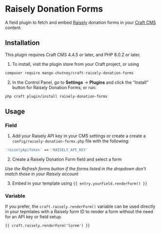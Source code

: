 # Raisely Donation Forms

A field plugin to fetch and embed [Raisely](https://raisely.com/) donation forms in your [Craft CMS](https://craftcms.com/) content.

## Installation

This plugin requires Craft CMS 4.4.5 or later, and PHP 8.0.2 or later.

1. To install, visit the plugin store from your Craft project, or using

```bash
composer require mango-chutney/craft-raisely-donation-forms
```

2. In the Control Panel, go to **Settings** → **Plugins** and click the “Install” button for Raisely Donation Forms, or run:

```bash
php craft plugin/install raisely-donation-forms
```

## Usage

### Field

1. Add your Raisely API key in your CMS settings or create a create a `config/raisely-donation-forms.php` file with the following:

```php
'raiselyApiToken' => 'RAISELY_API_KEY'
```

2. Create a Raisely Donation Form field and select a form

_Use the Refresh forms button if the forms listed in the dropdown don't match those in your Raisely account_

3. Embed in your template using `{{ entry.yourField.renderForm() }}`

### Variable

If you prefer, the `craft.raisely.renderForm()` variable can be used directly in your tepmlates with a Raisely form ID to render a form without the need for an API key or field setup.

```twig
{{ craft.raisely.renderForm('lorem') }}
```
